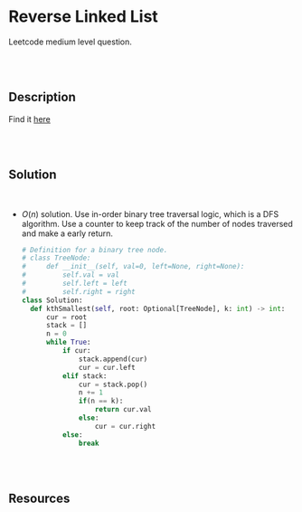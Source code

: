 # Reverse Linked List

Leetcode medium level question.

<br>
<br>

## Description

Find it [here](https://rebrand.ly/bb0tuzm)

<br>
<br>

## Solution

<br>

- $O(n)$ solution. Use in-order binary tree traversal logic, which is a DFS algorithm. Use a counter to keep track of the number of nodes traversed and make a early return. 

  ```py
  # Definition for a binary tree node.
  # class TreeNode:
  #     def __init__(self, val=0, left=None, right=None):
  #         self.val = val
  #         self.left = left
  #         self.right = right
  class Solution:
    def kthSmallest(self, root: Optional[TreeNode], k: int) -> int:
        cur = root
        stack = []
        n = 0  
        while True:
            if cur:
                stack.append(cur)
                cur = cur.left
            elif stack:
                cur = stack.pop()
                n += 1
                if(n == k):
                    return cur.val
                else:
                    cur = cur.right
            else:
                break  
  ```

<br>
<br>

## Resources

<br>
<br>
